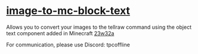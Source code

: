 # [image-to-mc-block-text](https://tpcoffline.github.io/image-to-mc-block-text/)

Allows you to convert your images to the tellraw command using 
the object text component added in Minecraft [23w32a](https://www.minecraft.net/en-us/article/minecraft-snapshot-25w32a)


For communication, please use Discord: tpcoffline
